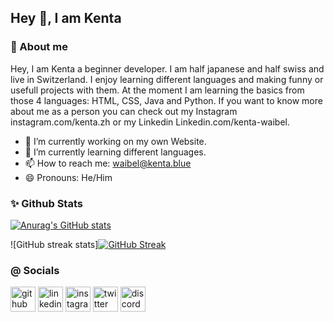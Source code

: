 ## Hey 👋, I am Kenta 

### 👤 About me 
Hey, I am Kenta a beginner developer. I am half japanese and half swiss and live in Switzerland. I enjoy learning different languages and making funny or usefull projects with them. At the moment I am learning the basics from those 4 languages: HTML, CSS, Java and Python. If you want to know more about me as a person you can check out my Instagram instagram.com/kenta.zh or my Linkedin Linkedin.com/kenta-waibel. 

- 🔭 I’m currently working on my own Website. 
- 🌱 I’m currently learning different languages. 
- 📫 How to reach me: waibel@kenta.blue 
- 😄 Pronouns: He/Him 

### ✨ Github Stats 
[![Anurag's GitHub stats](https://github-readme-stats.vercel.app/api?username=K3ntaw)](https://github.com/anuraghazra/github-readme-stats)

![GitHub streak stats][![GitHub Streak](https://github-readme-streak-stats.herokuapp.com?user=K3NTAW&theme=github-dark-blue)](https://git.io/streak-stats)


### @ Socials 
[<img src='https://cdn.jsdelivr.net/npm/simple-icons@3.0.1/icons/github.svg' alt='github' height='40'>](https://github.com/K3NTAW)  [<img src='https://cdn.jsdelivr.net/npm/simple-icons@3.0.1/icons/linkedin.svg' alt='linkedin' height='40'>](https://www.linkedin.com/in/kenta-waibel/)  [<img src='https://cdn.jsdelivr.net/npm/simple-icons@3.0.1/icons/instagram.svg' alt='instagram' height='40'>](https://www.instagram.com/Kenta.zh/)  [<img src='https://cdn.jsdelivr.net/npm/simple-icons@3.0.1/icons/twitter.svg' alt='twitter' height='40'>](https://twitter.com/K3NTAW) [<img  
src='https://cdn.jsdelivr.net/npm/simple-icons@3.0.1/icons/discord.svg' alt='discord' height='40'>](https://discordapp.com/users/Kenta#0117)  
